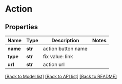 # Action

## Properties
Name | Type | Description | Notes
------------ | ------------- | ------------- | -------------
**name** | **str** | action button name | 
**type** | **str** | fix value: link | 
**url** | **str** | action url | 

[[Back to Model list]](../README.md#documentation-for-models) [[Back to API list]](../README.md#documentation-for-api-endpoints) [[Back to README]](../README.md)


